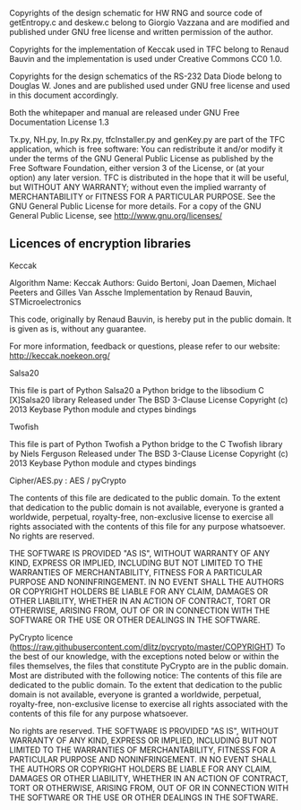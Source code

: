 Copyrights of the design schematic for HW RNG and source code of getEntropy.c and
deskew.c belong to Giorgio Vazzana and are modified and published under GNU free
license and written permission of the author.

Copyrights for the implementation of Keccak used in TFC belong to Renaud Bauvin and
the implementation is used under Creative Commons CC0 1.0.

Copyrights for the design schematics of the RS-232 Data Diode belong to Douglas W. Jones
and are published used under GNU free license and used in this document accordingly.

Both the whitepaper and manual are released under GNU Free Documentation License 1.3

Tx.py, NH.py, In.py Rx.py, tfcInstaller.py and genKey.py are part of the TFC application, which
is free software: You can redistribute it and/or modify it under the terms of the GNU
General Public License as published by the Free Software Foundation, either version 3 of
the License, or (at your option) any later version. TFC is distributed in the hope that
it will be useful, but WITHOUT ANY WARRANTY; without even the implied warranty
of MERCHANTABILITY or FITNESS FOR A PARTICULAR PURPOSE. See the GNU
General Public License for more details. For a copy of the GNU General Public License,
see http://www.gnu.org/licenses/


Licences of encryption libraries
--------------------------------

Keccak

Algorithm Name: Keccak
Authors: Guido Bertoni, Joan Daemen, Michael Peeters and Gilles Van Assche
Implementation by Renaud Bauvin, STMicroelectronics

This code, originally by Renaud Bauvin, is hereby put in the public domain.
It is given as is, without any guarantee.

For more information, feedback or questions, please refer to our website:
http://keccak.noekeon.org/


Salsa20

This file is part of Python Salsa20
a Python bridge to the libsodium C [X]Salsa20 library
Released under The BSD 3-Clause License
Copyright (c) 2013 Keybase
Python module and ctypes bindings


Twofish

This file is part of Python Twofish a Python bridge to the C Twofish library by Niels Ferguson
Released under The BSD 3-Clause License
Copyright (c) 2013 Keybase
Python module and ctypes bindings


Cipher/AES.py : AES / pyCrypto

The contents of this file are dedicated to the public domain.  To
the extent that dedication to the public domain is not available,
everyone is granted a worldwide, perpetual, royalty-free,
non-exclusive license to exercise all rights associated with the
contents of this file for any purpose whatsoever.
No rights are reserved.

THE SOFTWARE IS PROVIDED "AS IS", WITHOUT WARRANTY OF ANY KIND,
EXPRESS OR IMPLIED, INCLUDING BUT NOT LIMITED TO THE WARRANTIES OF
MERCHANTABILITY, FITNESS FOR A PARTICULAR PURPOSE AND
NONINFRINGEMENT. IN NO EVENT SHALL THE AUTHORS OR COPYRIGHT HOLDERS
BE LIABLE FOR ANY CLAIM, DAMAGES OR OTHER LIABILITY, WHETHER IN AN
ACTION OF CONTRACT, TORT OR OTHERWISE, ARISING FROM, OUT OF OR IN
CONNECTION WITH THE SOFTWARE OR THE USE OR OTHER DEALINGS IN THE
SOFTWARE.

PyCrypto licence (https://raw.githubusercontent.com/dlitz/pycrypto/master/COPYRIGHT)
To the best of our knowledge, with the exceptions noted below or
within the files themselves, the files that constitute PyCrypto are in
the public domain. Most are distributed with the following notice:
The contents of this file are dedicated to the public domain. To
the extent that dedication to the public domain is not available,
everyone is granted a worldwide, perpetual, royalty-free,
non-exclusive license to exercise all rights associated with the
contents of this file for any purpose whatsoever.

No rights are reserved.
THE SOFTWARE IS PROVIDED "AS IS", WITHOUT WARRANTY OF ANY KIND,
EXPRESS OR IMPLIED, INCLUDING BUT NOT LIMITED TO THE WARRANTIES OF
MERCHANTABILITY, FITNESS FOR A PARTICULAR PURPOSE AND
NONINFRINGEMENT. IN NO EVENT SHALL THE AUTHORS OR COPYRIGHT HOLDERS
BE LIABLE FOR ANY CLAIM, DAMAGES OR OTHER LIABILITY, WHETHER IN AN
ACTION OF CONTRACT, TORT OR OTHERWISE, ARISING FROM, OUT OF OR IN
CONNECTION WITH THE SOFTWARE OR THE USE OR OTHER DEALINGS IN THE
SOFTWARE.
